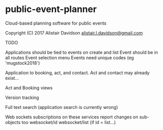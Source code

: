 # public-event-planner

Cloud-based planning software for public events

Copyright (C) 2017 Alistair Davidson <alistair.l.davidson@gmail.com>

TODO

Applications should be tied to events on create and list
    Event should be in all routes
    Event selection menu
    Events need unique codes (eg 'mugstock2018')

Application to booking, act, and contact. Act and contact may already exist...

Act and Booking views

Version tracking

Full text search (application search is currently wrong)

Web sockets subscriptions on these services report changes on sub-objects too
    websocket/id
    websocket/list (if id = list...)
